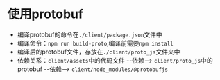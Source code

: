 # 使用protobuf
* 编译protobuf的命令在`./client/package.json`文件中
* 编译命令：`npm run build-proto`,编译前需要`npm install`
* 编译后的protobuf文件，存放在`./client/proto_js`文件夹中
* 依赖关系：`client/assets`中的代码文件 --依赖--> `client/proto_js`中的protobuf --依赖——> `client/node_modules/@protobufjs`

